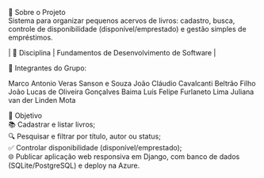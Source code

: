 📌 Sobre o Projeto  
Sistema para organizar pequenos acervos de livros: cadastro, busca, controle de disponibilidade (disponível/emprestado) e gestão simples de empréstimos.  

| 🔖 Disciplina | Fundamentos de Desenvolvimento de Software |  

👥 Integrantes do Grupo: 

Marco Antonio Veras Sanson e Souza
João Cláudio Cavalcanti Beltrão Filho
João Lucas de Oliveira Gonçalves Baima
Luís Felipe Furlaneto Lima
Juliana van der Linden Mota
 

🎯 Objetivo  
📚 Cadastrar e listar livros;  
🔍 Pesquisar e filtrar por título, autor ou status;  
✅ Controlar disponibilidade (disponível/emprestado);  
🌐 Publicar aplicação web responsiva em Django, com banco de dados (SQLite/PostgreSQL) e deploy na Azure.
